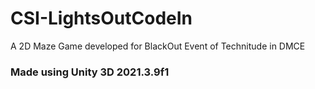 # CSI-LightsOutCodeIn

A 2D Maze Game developed for BlackOut Event of Technitude in DMCE

### Made using Unity 3D 2021.3.9f1
